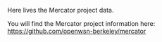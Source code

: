 Here lives the Mercator project data.

You will find the Mercator project information here:
https://github.com/openwsn-berkeley/mercator
